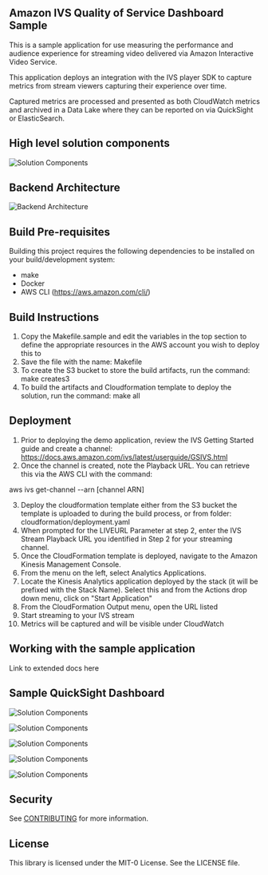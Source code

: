 ## Amazon IVS Quality of Service Dashboard Sample

This is a sample application for use measuring the performance and audience experience for streaming video delivered via Amazon Interactive Video Service.

This application deploys an integration with the IVS player SDK to capture metrics from stream viewers capturing their experience over time.

Captured metrics are processed and presented as both CloudWatch metrics and archived in a Data Lake where they can be reported on via QuickSight or ElasticSearch.

## High level solution components
![Solution Components](./images/solution_components.png)

## Backend Architecture
![Backend Architecture](./images/architecture.png)

## Build Pre-requisites

Building this project requires the following dependencies to be installed on your build/development system:

- make
- Docker
- AWS CLI (https://aws.amazon.com/cli/)

## Build Instructions

1. Copy the Makefile.sample and edit the variables in the top section to define the appropriate resources in the AWS account you wish to deploy this to
2. Save the file with the name: Makefile
3. To create the S3 bucket to store the build artifacts, run the command:
make creates3
4. To build the artifacts and Cloudformation template to deploy the solution, run the command:
make all

## Deployment

1. Prior to deploying the demo application, review the IVS Getting Started guide and create a channel: https://docs.aws.amazon.com/ivs/latest/userguide/GSIVS.html
2. Once the channel is created, note the Playback URL. You can retrieve this via the AWS CLI with the command:

aws ivs get-channel --arn [channel ARN]

3. Deploy the cloudformation template either from the S3 bucket the template is uploaded to during the build process, or from folder: cloudformation/deployment.yaml
4. When prompted for the LIVEURL Parameter at step 2, enter the IVS Stream Playback URL you identified in Step 2 for your streaming channel.
5. Once the CloudFormation template is deployed, navigate to the Amazon Kinesis Management Console.
6. From the menu on the left, select Analytics Applications.
7. Locate the Kinesis Analytics application deployed by the stack (it will be prefixed with the Stack Name). Select this and from the Actions drop down menu, click on "Start Application"
8. From the CloudFormation Output menu, open the URL listed
9. Start streaming to your IVS stream
10. Metrics will be captured and will be visible under CloudWatch

## Working with the sample application

Link to extended docs here


## Sample QuickSight Dashboard

![Solution Components](./images/popular_channels.png)

![Solution Components](./images/popular_platforms.png)

![Solution Components](./images/avg_buffer_time.png)

![Solution Components](./images/avg_startup_latency.png)

![Solution Components](./images/avg_live_latency.png)

## Security

See [CONTRIBUTING](CONTRIBUTING.md#security-issue-notifications) for more information.

## License

This library is licensed under the MIT-0 License. See the LICENSE file.
